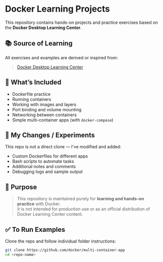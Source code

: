 # Docker Learning Projects

This repository contains hands-on projects and practice exercises based on the **Docker Desktop Learning Center**.

## 📚 Source of Learning

All exercises and examples are derived or inspired from:
> [Docker Desktop Learning Center](https://www.docker.com/)

## 🔧 What’s Included

- Dockerfile practice
- Running containers
- Working with images and layers
- Port binding and volume mounting
- Networking between containers
- Simple multi-container apps (with `docker-compose`)

## 🚀 My Changes / Experiments

This repo is not a direct clone — I've modified and added:
- Custom Dockerfiles for different apps
- Bash scripts to automate tasks
- Additional notes and comments
- Debugging logs and sample output

## 🧠 Purpose

> This repository is maintained purely for **learning and hands-on practice** with Docker.  
> It is not intended for production use or as an official distribution of Docker Learning Center content.

## ✅ To Run Examples

Clone the repo and follow individual folder instructions:

```bash
git clone https://github.com/docker/multi-container-app
cd <repo-name>
